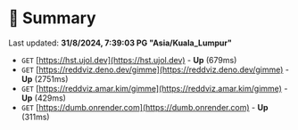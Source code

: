 # 📖 Summary
Last updated: **31/8/2024, 7:39:03 PG "Asia/Kuala_Lumpur"**

- `GET` [https://hst.ujol.dev](https://hst.ujol.dev) - **Up** (679ms)
- `GET` [https://reddviz.deno.dev/gimme](https://reddviz.deno.dev/gimme) - **Up** (2751ms)
- `GET` [https://reddviz.amar.kim/gimme](https://reddviz.amar.kim/gimme) - **Up** (429ms)
- `GET` [https://dumb.onrender.com](https://dumb.onrender.com) - **Up** (311ms)
